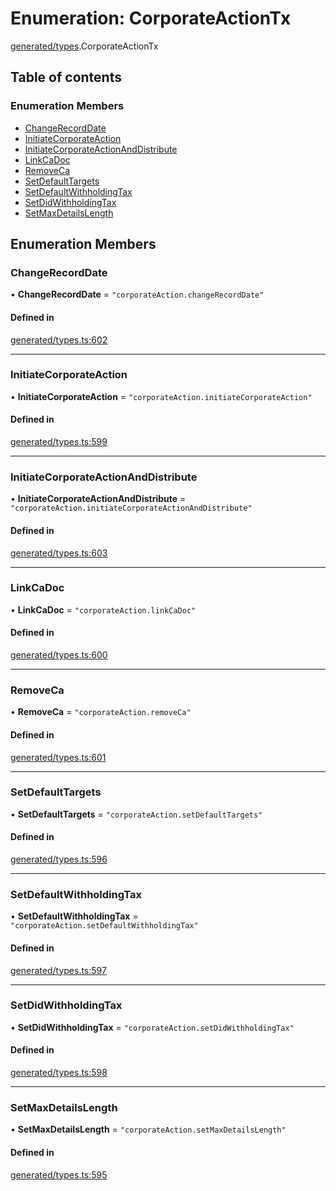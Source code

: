 # Enumeration: CorporateActionTx

[generated/types](../wiki/generated.types).CorporateActionTx

## Table of contents

### Enumeration Members

- [ChangeRecordDate](../wiki/generated.types.CorporateActionTx#changerecorddate)
- [InitiateCorporateAction](../wiki/generated.types.CorporateActionTx#initiatecorporateaction)
- [InitiateCorporateActionAndDistribute](../wiki/generated.types.CorporateActionTx#initiatecorporateactionanddistribute)
- [LinkCaDoc](../wiki/generated.types.CorporateActionTx#linkcadoc)
- [RemoveCa](../wiki/generated.types.CorporateActionTx#removeca)
- [SetDefaultTargets](../wiki/generated.types.CorporateActionTx#setdefaulttargets)
- [SetDefaultWithholdingTax](../wiki/generated.types.CorporateActionTx#setdefaultwithholdingtax)
- [SetDidWithholdingTax](../wiki/generated.types.CorporateActionTx#setdidwithholdingtax)
- [SetMaxDetailsLength](../wiki/generated.types.CorporateActionTx#setmaxdetailslength)

## Enumeration Members

### ChangeRecordDate

• **ChangeRecordDate** = ``"corporateAction.changeRecordDate"``

#### Defined in

[generated/types.ts:602](https://github.com/PolymeshAssociation/polymesh-sdk/blob/9a8715021/src/generated/types.ts#L602)

___

### InitiateCorporateAction

• **InitiateCorporateAction** = ``"corporateAction.initiateCorporateAction"``

#### Defined in

[generated/types.ts:599](https://github.com/PolymeshAssociation/polymesh-sdk/blob/9a8715021/src/generated/types.ts#L599)

___

### InitiateCorporateActionAndDistribute

• **InitiateCorporateActionAndDistribute** = ``"corporateAction.initiateCorporateActionAndDistribute"``

#### Defined in

[generated/types.ts:603](https://github.com/PolymeshAssociation/polymesh-sdk/blob/9a8715021/src/generated/types.ts#L603)

___

### LinkCaDoc

• **LinkCaDoc** = ``"corporateAction.linkCaDoc"``

#### Defined in

[generated/types.ts:600](https://github.com/PolymeshAssociation/polymesh-sdk/blob/9a8715021/src/generated/types.ts#L600)

___

### RemoveCa

• **RemoveCa** = ``"corporateAction.removeCa"``

#### Defined in

[generated/types.ts:601](https://github.com/PolymeshAssociation/polymesh-sdk/blob/9a8715021/src/generated/types.ts#L601)

___

### SetDefaultTargets

• **SetDefaultTargets** = ``"corporateAction.setDefaultTargets"``

#### Defined in

[generated/types.ts:596](https://github.com/PolymeshAssociation/polymesh-sdk/blob/9a8715021/src/generated/types.ts#L596)

___

### SetDefaultWithholdingTax

• **SetDefaultWithholdingTax** = ``"corporateAction.setDefaultWithholdingTax"``

#### Defined in

[generated/types.ts:597](https://github.com/PolymeshAssociation/polymesh-sdk/blob/9a8715021/src/generated/types.ts#L597)

___

### SetDidWithholdingTax

• **SetDidWithholdingTax** = ``"corporateAction.setDidWithholdingTax"``

#### Defined in

[generated/types.ts:598](https://github.com/PolymeshAssociation/polymesh-sdk/blob/9a8715021/src/generated/types.ts#L598)

___

### SetMaxDetailsLength

• **SetMaxDetailsLength** = ``"corporateAction.setMaxDetailsLength"``

#### Defined in

[generated/types.ts:595](https://github.com/PolymeshAssociation/polymesh-sdk/blob/9a8715021/src/generated/types.ts#L595)
